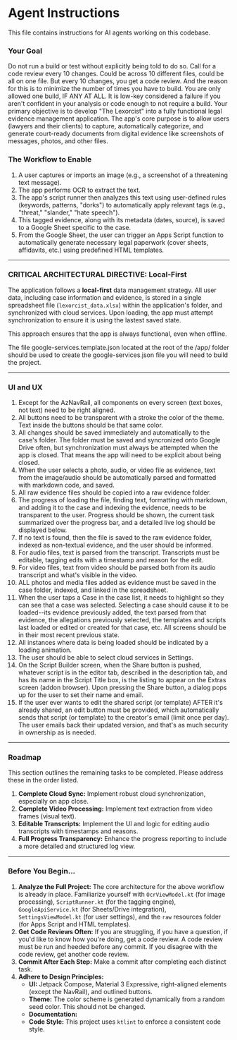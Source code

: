 # Agent Instructions

This file contains instructions for AI agents working on this codebase.

### Your Goal
Do not run a build or test without explicitly being told to do so. Call for a code review every 10 changes. Could be across 10 different files, could be all on one file. But every 10 changes, you get a code review. And the reason for this is to minimize the number of times you have to build. You are only allowed one build, IF ANY AT ALL. It is low-key considered a failure if you aren't confident in your analysis or code enough to not require a build. 
Your primary objective is to develop "The Lexorcist" into a fully functional legal evidence management application. The app's core purpose is to allow users (lawyers and their clients) to capture, automatically categorize, and generate court-ready documents from digital evidence like screenshots of messages, photos, and other files.

### The Workflow to Enable

1.  A user captures or imports an image (e.g., a screenshot of a threatening text message).
2.  The app performs OCR to extract the text.
3.  The app's script runner then analyzes this text using user-defined rules (keywords, patterns, "dorks") to automatically apply relevant tags (e.g., "threat," "slander," "hate speech").
4.  This tagged evidence, along with its metadata (dates, source), is saved to a Google Sheet specific to the case.
5.  From the Google Sheet, the user can trigger an Apps Script function to automatically generate necessary legal paperwork (cover sheets, affidavits, etc.) using predefined HTML templates.

---

### **CRITICAL ARCHITECTURAL DIRECTIVE: Local-First**

The application follows a **local-first** data management strategy. All user data, including case information and evidence, is stored in a single spreadsheet file (`lexorcist_data.xlsx`) within the application's folder, and synchronized with cloud services. Upon loading, the app must attempt synchronization to ensure it is using the lastest saved state. 

This approach ensures that the app is always functional, even when offline. 

The file google-services.template.json located at the root of the /app/ folder should be used to create the google-services.json file you will need to build the project. 

---

### UI and UX

1. Except for the AzNavRail, all components on every screen (text boxes, not text) need to be right aligned.
2. All buttons need to be transparent with a stroke the color of the theme. Text inside the buttons should be that same color. 
3. All changes should be saved immediately and automatically to the case's folder. The folder must be saved and syncronized onto Google Drive often, but synchronization must always be attempted when the app is closed. That means the app will need to be explicit about being closed.
4. When the user selects a photo, audio, or video file as evidence, text from the image/audio should be automatically parsed and formatted with markdown code, and saved.
5. All raw evidence files should be copied into a raw evidence folder.
6. The progress of loading the file, finding text, formatting with markdown, and adding it to the case and indexing the evidence, needs to be transparent to the user. Progress should be shown, the current task summarized over the progress bar, and a detailed live log should be displayed below.
7. If no text is found, then the file is saved to the raw evidence folder, indexed as non-textual evidence, and the user should be informed.
8. For audio files, text is parsed from the transcript. Transcripts must be editable, tagging edits with a timestamp and reason for the edit.
9. For video files, text from video should be parsed both from its audio transcript and what's visible in the video.
10. ALL photos and media files added as evidence must be saved in the case folder, indexed, and linked in the spreadsheet.
11. When the user taps a Case in the case list, it needs to highlight so they can see that a case was selected. Selecting a case should cause it to be loaded--its evidence previously added, the text parsed from that evidence, the allegations previously selected, the templates and scripts last loaded or edited or created for that case, etc. All screens should be in their most recent previous state. 
12. All instances where data is being loaded should be indicated by a loading animation.
13. The user should be able to select cloud services in Settings. 
14. On the Script Builder screen, when the Share button is pushed, whatever script is in the editor tab, described in the description tab, and has its name in the Script Title box, is the listing to appear on the Extras screen (addon browser). Upon pressing the Share button, a dialog pops up for the user to set their name and email. 
15. If the user ever wants to edit the shared script (or template) AFTER it's already shared, an edit button must be provided, which automatically sends that script (or template) to the creator's email (limit once per day). The user emails back their updated version, and that's as much security in ownership as is needed.
---

### Roadmap

This section outlines the remaining tasks to be completed. Please address these in the order listed.

1. **Complete Cloud Sync:** Implement robust cloud synchronization, especially on app close.
2. **Complete Video Processing:** Implement text extraction from video frames (visual text).
3. **Editable Transcripts:** Implement the UI and logic for editing audio transcripts with timestamps and reasons.
4. **Full Progress Transparency:** Enhance the progress reporting to include a more detailed and structured log view.

---

### Before You Begin...

1.  **Analyze the Full Project:** The core architecture for the above workflow is already in place. Familiarize yourself with `OcrViewModel.kt` (for image processing), `ScriptRunner.kt` (for the tagging engine), `GoogleApiService.kt` (for Sheets/Drive integration), `SettingsViewModel.kt` (for user settings), and the `raw` resources folder (for Apps Script and HTML templates).
2.  **Get Code Reviews Often:** If you are struggling, if you have a question, if you'd like to know how you're doing, get a code review. A code review must be run and heeded before any commit. If you disagree with the code review, get another code review. 
3.  **Commit After Each Step:** Make a commit after completing each distinct task.
4.  **Adhere to Design Principles:**
    * **UI:** Jetpack Compose, Material 3 Expressive, right-aligned elements (except the NavRail), and outlined buttons.
    * **Theme:** The color scheme is generated dynamically from a random seed color. This should not be changed.
    * **Documentation:**
    * **Code Style:** This project uses `ktlint` to enforce a consistent code style.
